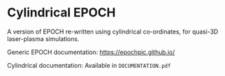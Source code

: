 # Cylindrical EPOCH
A version of EPOCH re-written using cylindrical co-ordinates, for quasi-3D laser-plasma simulations.

Generic EPOCH documentation: https://epochpic.github.io/

Cylindrical documentation: Available in `DOCUMENTATION.pdf`
